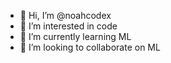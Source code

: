 - 👋 Hi, I’m @noahcodex
- 👀 I’m interested in code
- 🌱 I’m currently learning ML
- 💞️ I’m looking to collaborate on ML
